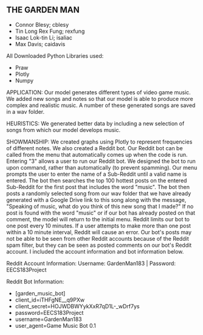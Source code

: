 THE GARDEN MAN
------------------------------
- Connor Blesy; cblesy
- Tin Long Rex Fung; rexfung
- Isaac Lok-tin Li; isaliac
- Max Davis; caidavis

All Downloaded Python Libraries used:
* Praw
* Plotly
* Numpy

APPLICATION:
Our model generates different types of video game music. We added new songs and notes so that our model is able to produce more complex and realistic music. A number of these generated songs are saved in a wav folder.

HEURISTICS:
We generated better data by including a new selection of songs from which our model develops music.

SHOWMANSHIP:
We created graphs using Plotly to represent frequencies of different notes. We also created a Reddit bot. Our Reddit bot can be called from the menu that automatically comes up when the code is run. Entering "3" allows a user to run our Reddit bot. We designed the bot to run upon command, rather than automatically (to prevent spamming). Our menu prompts the user to enter the name of a Sub-Reddit until a valid name is entered. The bot then searches the top 100 hottest posts on the entered Sub-Reddit for the first post that includes the word "music". The bot then posts a randomly selected song from our wav folder that we have already generated with a Google Drive link to this song along with the message, "Speaking of music, what do you think of this new song that I made?" If no post is found with the word "music" or if our bot has already posted on that comment, the model will return to the initial menu. Reddit limits our bot to one post every 10 minutes. If a user attempts to make more than one post within a 10 minute interval, Reddit will cause an error. Our bot's posts may not be able to be seen from other Reddit accounts because of the Reddit spam filter, but they can be seen as posted comments on our bot's Reddit account. I included the account information and bot information below.

Reddit Account Information:
Username: GardenMan183 | Password: EECS183Project

Reddit Bot Information:
- [garden_music_bot]
- client_id=iTHFgNE__q9PXw
- client_secret=HOJWDBWYykXxR7qD1L-_wDrf7ys
- password=EECS183Project
- username=GardenMan183
- user_agent=Game Music Bot 0.1
